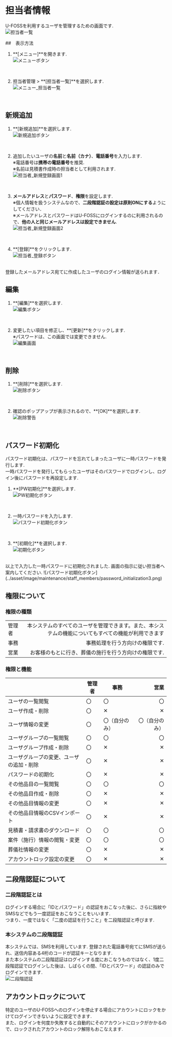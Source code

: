 # 担当者情報

U-FOSSを利用するユーザを管理するための画面です.  
 ![担当者一覧](../asset/image/maintenance/staff_members/staff_members.png)
<br>

##　表示方法
1. **[メニュー]**を開きます.  
 ![メニューボタン](../asset/image/maintenance/staff_members/menu_button.png)
<br>


2. 担当者管理 > **[担当者一覧]**を選択します.  
 ![メニュー_担当者一覧](../asset/image/maintenance/staff_members/menu_select_staff.png)
<br>


## 新規追加  
1. **[新規追加]**を選択します.  
 ![新規追加ボタン](../asset/image/maintenance/staff_members/insert_button.png)
<br>
  

2. 追加したいユーザの**名前**と**名前（カナ）**、**電話番号**を入力します.   
※電話番号は**携帯の電話番号**を推奨.   
※名前は見積書作成時の担当者として利用されます.  
 ![担当者_新規登録画面1](../asset/image/maintenance/staff_members/insert_view1.png)
<br>
  

3. **メールアドレス**と**パスワード**、**権限**を設定します.  
※個人情報を扱うシステムなので、**二段階認証の設定は原則ONにする**ようにしてください．  
※メールアドレスとパスワードはU-FOSSにログインするのに利用されるので、**他の人と同じメールアドレスは設定できません**.  
 ![担当者_新規登録画面2](../asset/image/maintenance/staff_members/insert_view2.png)
<br>
  

4. **[登録]**をクリックします.  
 ![担当者_登録ボタン](../asset/image/maintenance/staff_members/entry_button.png)
<br>
登録したメールアドレス宛てに作成したユーザのログイン情報が送られます．  
 
## 編集  
1. **[編集]**を選択します.  
 ![編集ボタン](../asset/image/maintenance/staff_members/edit_button.png)
<br>

2. 変更したい項目を修正し、**[更新]**をクリックします.  
※パスワードは、この画面では変更できません.  
 ![編集画面](../asset/image/maintenance/staff_members/edit_view.png)
<br>

## 削除  
1. **[削除]**を選択します.  
 ![削除ボタン](../asset/image/maintenance/staff_members/delete_button.png)
<br>

2. 確認のポップアップが表示されるので、**[OK]**を選択します.  
 ![削除警告](../asset/image/maintenance/staff_members/alert.png)
<br>


## パスワード初期化  
パスワード初期化は、パスワードを忘れてしまったユーザに一時パスワードを発行します.  
一時パスワードを発行してもらったユーザはそのパスワードでログインし、ログイン後にパスワードを再設定します.  

1. **[PW初期化]**を選択します.  
 ![PW初期化ボタン](../asset/image/maintenance/staff_members/password_initialization_button.png)
<br>

2. 一時パスワードを入力します.  
 ![パスワード初期化ボタン](../asset/image/maintenance/staff_members/password_initialization1.png)
<br>

3. **[初期化]**を選択します.  
 ![初期化ボタン](../asset/image/maintenance/staff_members/password_initialization2.png)
<br>  
以上で入力した一時パスワードに初期化されました.  
画面の指示に従い担当者へ案内してください.  
 ![パスワード初期化ボタン](../asset/image/maintenance/staff_members/password_initialization3.png)
<br>


## 権限について  
### 権限の種類  
|     |    |
|:----|---:|
|管理者|本システムのすべてのユーザを管理できます。また、本システムの機能についてもすべての機能が利用できます|
|事務|事務処理を行う方向けの権限です.|
|営業|お客様のもとに行き、葬儀の施行を行う方向けの権限です.|


### 権限と機能  
|      |管理者|事務|営業|
|:-----|---- |----|---:|
|ユーザの一覧閲覧           |〇|〇|〇|
|ユーザ作成・削除           |〇|✕|✕|
|ユーザ情報の変更           |〇|〇（自分のみ）|〇（自分のみ）|
|ユーザグループの一覧閲覧           |〇|〇|〇|
|ユーザグループ作成・削除           |〇|✕|✕|
|ユーザグループの変更、ユーザの追加・削除           |〇|✕|✕|
|パスワードの初期化         |〇|✕|✕|
|その他品目の一覧閲覧        |〇|〇|〇|
|その他品目作成・削除        |〇|✕|✕|
|その他品目情報の変更        |〇|✕|✕|
|その他品目情報のCSVインポート |〇|✕|✕|
|見積書・請求書のダウンロード|〇|〇|〇|
|案件（施行）情報の閲覧・変更|〇|〇|〇|
|葬儀社情報の変更        |〇|✕|✕|
|アカウントロック設定の変更        |〇|✕|✕|


## 二段階認証について  
### 二段階認証とは  
ログインする場合に「IDとパスワード」の認証をおこなった後に、さらに指紋やSMSなどでもう一度認証をおこなうことをいいます.  
つまり、一度ではなく「二度の認証を行うこと」を二段階認証と呼びます.  


### 本システムの二段階認証  
本システムでは、SMSを利用しています.
登録された電話番号宛てにSMSが送られ、送信内容ある4桁のコードが認証キーとなります.  
また本システムの二段階認証はログインする度におこなうものではなく、1度二段階認証でログインした後は、しばらくの間、「IDとパスワード」の認証のみでログインできます.  
 ![二段階認証](../asset/image/maintenance/staff_members/login2.png)



## アカウントロックについて  
特定のユーザのU-FOSSへのログインを停止する場合にアカウントにロックをかけてログインできないように設定できます.  
また、ログインを何度か失敗すると自動的にそのアカウントにロックがかかるので、ロックされたアカウントのロック解除もおこなえます.
